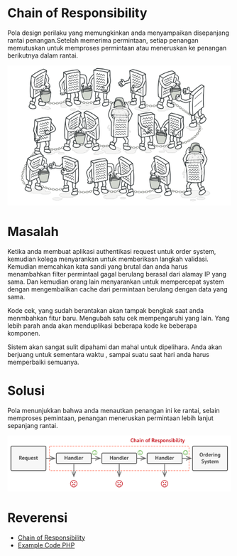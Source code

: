 # Chain of Responsibility
Pola design perilaku yang memungkinkan anda menyampaikan disepanjang rantai penangan.Setelah memerima permintaan, setiap penangan memutuskan untuk memproses permintaan atau meneruskan ke penangan berikutnya dalam rantai.

![alt text](https://github.com/triabagus/Design-Patern-PHP/blob/master/image/chain-of-responsibility.png)

# Masalah
Ketika anda membuat aplikasi authentikasi request untuk order system, kemudian kolega menyarankan untuk memberikasn langkah validasi. Kemudian memcahkan kata sandi yang brutal dan anda harus menambahkan filter permintaal gagal berulang berasal dari alamay IP yang sama. Dan kemudian orang lain menyarankan untuk mempercepat system dengan mengembalikan cache dari permintaan berulang dengan data yang sama.

Kode cek, yang sudah berantakan akan tampak bengkak saat anda menmbahkan fitur baru. Mengubah satu cek mempengaruhi yang lain. Yang lebih parah anda akan menduplikasi beberapa kode ke beberapa komponen.

Sistem akan sangat sulit dipahami dan mahal untuk dipelihara. Anda akan berjuang untuk sementara waktu , sampai suatu saat hari anda harus memperbaiki semuanya.

# Solusi
Pola menunjukkan bahwa anda menautkan penangan ini ke rantai, selain memproses pemintaan, penangan meneruskan permintaan lebih lanjut sepanjang rantai.

![alt text](https://github.com/triabagus/Design-Patern-PHP/blob/master/image/solution1-en.png)

# Reverensi 
- [Chain of Responsibility](https://refactoring.guru/design-patterns/chain-of-responsibility)
- [Example Code PHP](https://github.com/ehsangazar/design-patterns-php/blob/master/behavioral-patterns/chain-of-responsibility.php)